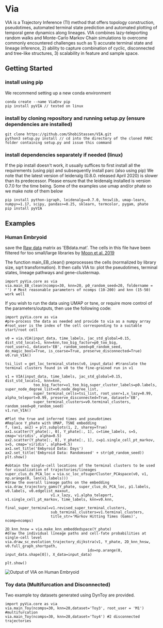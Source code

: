 # Via
VIA is a Trajectory Inference (TI) method that offers topology construction, pseudotimes, automated terminal state prediction and automated plotting of temporal gene dynamics along lineages. VIA combines lazy-teleporting random walks and Monte-Carlo Markov Chain simulations to overcome commonly encountered challenges such as 1) accurate terminal state and lineage inference, 2) ability to capture combination of cyclic, disconnected and tree-like structures, 3) scalability in feature and sample space. 

## Getting Started
### install using pip
We recommend setting up a new conda environment
```
conda create --name ViaEnv pip 
pip install pyVIA // tested on linux
```
### install by cloning repository and running setup.py (ensure dependencies are installed)
```
git clone https://github.com/ShobiStassen/VIA.git 
python3 setup.py install // cd into the directory of the cloned PARC folder containing setup.py and issue this command
```

### install dependencies separately if needed (linux)
If the pip install doesn't work, it usually suffices to first install all the requirements (using pip) and subsequently install parc (also using pip)
We note that the latest version of leidenalg (0.8.0. released April 2020) is slower than its predecessor. Please ensure that the leidenalg installed is version 0.7.0 for the time being. Some of the examples use umap and/or phate so we make note of them below
```
pip install python-igraph, leidenalg==0.7.0, hnswlib, umap-learn, numpy>=1.17, scipy, pandas>=0.25, sklearn, termcolor, pygam, phate
pip install pyVIA
```
## Examples
### Human Embryoid 
save the [Raw data](https://drive.google.com/file/d/1yz3zR1KAmghjYB_nLLUZoIlKN9Ew4RHf/view?usp=sharing) matrix as 'EBdata.mat'. The cells in this file have been filtered for too small/large libraries by [Moon et al. 2019](https://nbviewer.jupyter.org/github/KrishnaswamyLab/PHATE/blob/master/Python/tutorial/EmbryoidBody.ipynb) 

The function main_EB_clean() preprocesses the cells (normalized by library size, sqrt transformation). It then calls VIA to: plot the pseudotimes, terminal states, lineage pathways and gene-clustermap.
```
import pyVia.core as via
via.main_EB_clean(ncomps=30, knn=20, p0_random_seed=20, foldername = '') # Most reasonable parameters of ncomps (10-200) and knn (15-50) work well
```
If you wish to run the data using UMAP or tsne, or require more control of the parameters/outputs, then use the following code:
```
import pyVia.core as via
#pre-process the data as needed and provide to via as a numpy array
#root_user is the index of the cell corresponding to a suitable start/root cell

v0 = via.VIA(input_data, time_labels, jac_std_global=0.15, dist_std_local=1, knn=knn,too_big_factor=p0_too_big, 
root_user=1, dataset='EB', random_seed=p0_random_seed, do_magic_bool=True, is_coarse=True, preserve_disconnected=True) 
v0.run_VIA()

tsi_list = get_loc_terminal_states(v0, input_data) #translate the terminal clusters found in v0 to the fine-grained run in v1

v1 = VIA(input_data, time_labels, jac_std_global=0.15, dist_std_local=1, knn=knn,
             too_big_factor=v1_too_big,super_cluster_labels=p0.labels, super_node_degree_list=v0.node_degree_list,
             super_terminal_cells=tsi_list, root_user=1,x_lazy=0.99, alpha_teleport=0.99, preserve_disconnected=True, dataset='EB',
             super_terminal_clusters=v0.terminal_clusters, random_seed=p0_random_seed)
v1.run_VIA()

#Plot the true and inferred times and pseudotimes
#Replace Y_phate with UMAP, TSNE embedding
f, (ax1, ax2) = plt.subplots(1, 2, sharey=True)
ax1.scatter(Y_phate[:, 0], Y_phate[:, 1], c=time_labels, s=5, cmap='viridis', alpha=0.5)
ax2.scatter(Y_phate[:, 0], Y_phate[:, 1], c=p1.single_cell_pt_markov, s=5, cmap='viridis', alpha=0.5)
ax1.set_title('Embyroid Data: Days')
ax2.set_title('Embyroid Data: Randomseed' + str(p0_random_seed))
plt.show()

#obtain the single-cell locations of the terminal clusters to be used for visualization of trajectories/lineages 
super_clus_ds_PCA_loc = via.sc_loc_ofsuperCluster_PCAspace(v0, v1, np.arange(0, len(v1.labels)))
#draw the overall lineage paths on the embedding
via.draw_trajectory_gams(Y_phate, super_clus_ds_PCA_loc, p1.labels, v0.labels, v0.edgelist_maxout,
                     v1.x_lazy, v1.alpha_teleport, v1.single_cell_pt_markov, time_labels, knn=v0.knn,
                     final_super_terminal=v1.revised_super_terminal_clusters,
                     sub_terminal_clusters=v1.terminal_clusters,
                     title_str='Markov Hitting Times (Gams)', ncomp=ncomps)

2D_knn_hnsw = via.make_knn_embeddedspace(Y_phate)
#draw the individual lineage paths and cell-fate probabilities at single-cell level 
via.draw_sc_evolution_trajectory_dijkstra(v1, Y_phate, 2D_knn_hnsw, v0.full_graph_shortpath,
                                      idx=np.arange(0, input_data.shape[0]), X_data=input_data)

plt.show()
```
![Output of VIA on Human Embryoid](https://github.com/ShobiStassen/VIA/blob/master/Figures/EB_fig0.png)

### Toy data (Multifurcation and Disconnected)
Two example toy datasets generated using DynToy are provided. 
```
import pyVia.core as via
via.main_Toy(ncomps=30, knn=20,dataset='Toy3', root_user = 'M1') #multifurcation
via.main_Toy(ncomps=30, knn=20,dataset='Toy4') #2 disconnected trajectories 


```
